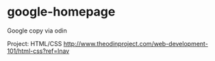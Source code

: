# google-homepage
Google copy via odin

Project: HTML/CSS 
http://www.theodinproject.com/web-development-101/html-css?ref=lnav